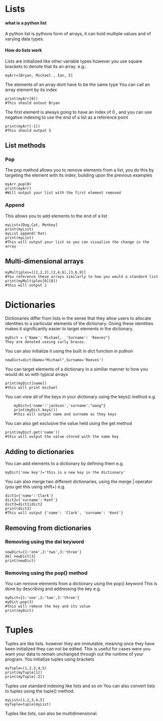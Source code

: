 # Lists
#### what is a python list
A python list is pythons form of arrays, it can hold multiple values  and of varying data types.
#### How do lists work
Lists are initialized like other variable types however you use square brackets to denote that its an array. e.g.:

	myArr=[Bryan, Michael , Ian, 5]

The elements of an array dont have to be the same type
You can call an array element by its index

	print(myArr[0])
	#This should outout Bryan

The first element is always going to have an index of 0 , and you can use negative indexing to use the end of a list as a reference point

	print(myArr[-1])
	#This should output 5

## List methods
### Pop

The pop method allows you to remove elements from a list, you do this by targeting the element with its index, building upon the previous examples

	myArr.pop(0)
	print(myArr)
	#Will output your list with the first element removed

### Append
This allows you to add elements to the end of a list

	myList=[Dog,Cat, Monkey]
	print(myList)
	myList.append('Rat)
	print(myList)
	#This will output your list so you can visualize the change in the array


## Multi-dimensional arrays
	myMultiples=[[1,2,3],[2,4,6],[3,6,9]]
	#You reference these arrays similarly to how you would a standard list
	print(myMultiples[0][0])
	#this will output 1

# Dictionaries

Dictionaries differ from lists in the sense that they allow users to allocate identities to a particular elements of the dictionary. Giving these identities makes it significantly easier to target elements in the dictionary.

	myDict = {'Name': Michael,  'Surname': 'Reeves"}
	They are denoted useing curly braces.
You can also initialize it using the built in dict function in puthon

	newDict=dict(Name="Michael",Surname='Reeves')

You can target elements of a dictionary in a similiar manner to how you would do so with typical arrays

	print(myDict[name])
	#this will print michael

You can view all of the keys in your dictionary using the keys() method
e.g.

		myDict={'name':'jackson','surname':"wang"}
		print(myDict.keys())
		#this will output name and surname as they keys

You can also get exclusive the value held using the get method

	print(myDict.get('name'))
	#this will output the value stored with the name key

## Adding to dictionaries
You can add elements to a dictionary by defining them
e.g.

	myDict['new key']='this is a new key in the dictionary'

You can also merge two different dictionaries, using the merge | operator (you get this using shift+\)
e.g.

	dict1={'name':'Clark'}
	dict2={'surname':'Kent'}
	dict3=dict1|dict2
	print(dict3)
	#This will output {'name': 'Clark', 'surname': 'Kent'}

## Removing from dictionaries

### Removing using the del keyword

	newDict={1:'one',2:'two',3:'three'}
	del newDict[3]
	print(newDict)
### Removing using the pop() method
You  can remove elements from a dictionary using the pop() keyword
This is done by describing and addressing the key 
e.g.

	myDict={1:'one',2:'two',3:'three'}
	myDict.pop(3)
	#this will remove the key and its value
	print(myDict)

# Tuples

Tuples are like lists. however they are immutable, meaning once they have been initialized they can not be edited. This is useful for cases were you want your data to remain unchanged through out the runtime of your program.
You initialize tuples using brackets

	myTuple=(1,2,3,4,5)
	print(myTuple[1])
	print(myTuple[-2])
Tuples  use standard indexing like lists and so on
You can also convert lists to tuples using the tuple() method.

	myList=[1,2,3,4,5]
	myTuple=tuple(myList)
Tuples like lists, can also be multidimensional.
